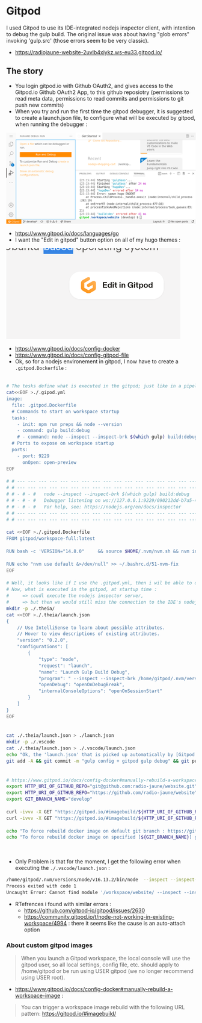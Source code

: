 # Gitpod

I used Gitpod to use its IDE-integrated nodejs inspector client, with intention to debug the gulp build. The original issue was about having "glob errors" invoking 'gulp.src' (those errors seem to be very classic).

* https://radiojaune-website-2uvlb4xiykz.ws-eu33.gitpod.io/

## The story

* You login gitpod.io with Github OAuth2, and gives access to the Gitpod.io Github OAuth2 App, to this github reposiotry (permissions to read meta data, permissions to read commits and permissions to git push new commits)
* When you try and run the first time the gitpod debugger, it is suggested to create a launch.json file, to configure what will be executed by gitpod, when running the debugger :

![git pod launch.json](documentation/gitpod/img/gitpod_first_debug_ctrl_maj_d.png)

<!-- ![git pod launch.json](documentation/gitpod/img/gitpod_first_debug_ctrl_maj_d.png) -->


* https://www.gitpod.io/docs/languages/go
* I want the "Edit in gitpod" button option on all of my hugo themes :

![edit on gitpod button](./img/edit_in_gitpod_button.png)

* https://www.gitpod.io/docs/config-docker
* https://www.gitpod.io/docs/config-gitpod-file
* Ok, so  for a nodejs environement in gitpod, I now have to create a `.gitpod.Dockerfile` :

```bash

# The tesks define what is executed in the gitpod; just like in a pipeline
cat<<EOF >./.gipod.yml
image:
  file: .gitpod.Dockerfile
  # Commands to start on workspace startup
  tasks:
    - init: npm run preps && node --version
    - command: gulp build:debug
    # - command: node --inspect --inspect-brk $(which gulp) build:debug
  # Ports to expose on workspace startup
  ports:
    - port: 9229
      onOpen: open-preview
EOF

# # --- --- --- --- --- --- --- --- --- --- --- --- --- --- --- --- --- --- --- --- --- --- --- ---
# # --- --- --- --- --- --- --- --- --- --- --- --- --- --- --- --- --- --- --- --- --- --- --- ---
# # - # - #   node --inspect --inspect-brk $(which gulp) build:debug
# # - # - #   Debugger listening on ws://127.0.0.1:9229/090212dd-b7a5-45a5-be01-a0036915f2a6
# # - # - #   For help, see: https://nodejs.org/en/docs/inspector
# # --- --- --- --- --- --- --- --- --- --- --- --- --- --- --- --- --- --- --- --- --- --- --- ---
# # --- --- --- --- --- --- --- --- --- --- --- --- --- --- --- --- --- --- --- --- --- --- --- ---

cat <<EOF >./.gitpod.Dockerfile
FROM gitpod/workspace-full:latest

RUN bash -c 'VERSION="14.8.0"     && source $HOME/.nvm/nvm.sh && nvm install $VERSION     && nvm use $VERSION && nvm alias default $VERSION'

RUN echo "nvm use default &>/dev/null" >> ~/.bashrc.d/51-nvm-fix
EOF

# Well, it looks like if I use the .gitpod.yml, then i wil be able to define which tasks are executed
# Now, what is executed in the gitpod, at startup time :
#     => coudl execute the nodejs inspector server,
#     => but then we would still miss the connection to the IDE's nodejs inspector client.
mkdir -p ./.theia/
cat <<EOF >./.theia/launch.json
{
    // Use IntelliSense to learn about possible attributes.
    // Hover to view descriptions of existing attributes.
    "version": "0.2.0",
    "configurations": [
        {
            "type": "node",
            "request": "launch",
            "name": "Launch Gulp Build Debug",
            "program": " --inspect --inspect-brk /home/gitpod/.nvm/versions/node/v16.13.2/bin/gulp build:debug",
            "openDebug": "openOnDebugBreak",
            "internalConsoleOptions": "openOnSessionStart"
        }
    ]
}
EOF


cat ./.theia/launch.json > ./launch.json
mkdir -p ./.vscode
cat ./.theia/launch.json > ./.vscode/launch.json
echo "Ok, the 'launch.json' that is picked up automatically by [Gitpod.io], when you 'Ctrl/Cmd + Maj + D',  is the one in the './.vscode/' folder"
git add -A && git commit -m "gulp config + gitpod gulp debug" && git push -u origin HEAD


# https://www.gitpod.io/docs/config-docker#manually-rebuild-a-workspace-image
export HTTP_URI_OF_GITHUB_REPO="git@github.com:radio-jaune/website.git"
export HTTP_URI_OF_GITHUB_REPO="https://github.com/radio-jaune/website"
export GIT_BRANCH_NAME="develop"

curl -ivvv -X GET "https://gitpod.io/#imagebuild/${HTTP_URI_OF_GITHUB_REPO}"
curl -ivvv -X GET "https://gitpod.io/#imagebuild/${HTTP_URI_OF_GITHUB_REPO}/tree/${GIT_BRANCH_NAME}"

echo "To force rebuild docker image on default git branch : https://gitpod.io/#imagebuild/${HTTP_URI_OF_GITHUB_REPO}"
echo "To force rebuild docker image on specified [${GIT_BRANCH_NAME}] git branch : https://gitpod.io/#imagebuild/${HTTP_URI_OF_GITHUB_REPO}/tree/${GIT_BRANCH_NAME}"




```
* Only Problem is that for the moment, I get the following error when executing the `./.vscode/launch.json` :

```bash
/home/gitpod/.nvm/versions/node/v16.13.2/bin/node  --inspect --inspect-brk /home/gitpod/.nvm/versions/node/v16.13.2/bin/gulp build:debug
Process exited with code 1
Uncaught Error: Cannot find module '/workspace/website/ --inspect --inspect-brk /home/gitpod/.nvm/versions/node/v16.13.2/bin/gulp build:debug'

```
* RTefrences i found with similar errors :
  * https://github.com/gitpod-io/gitpod/issues/2630
  * https://community.gitpod.io/t/node-not-working-in-existing-workspace/4994 : there it seems like the cause is an auto-attach option
### About custom gitpod images

>
> When you launch a Gitpod workspace, the local console will use the gitpod user, so all local settings, config file, etc. should apply to /home/gitpod or be run using USER gitpod (we no longer recommend using USER root).
>


* https://www.gitpod.io/docs/config-docker#manually-rebuild-a-workspace-image :

>
> You can trigger a workspace image rebuild with the following URL pattern: https://gitpod.io/#imagebuild/<your-repo-url>
>
